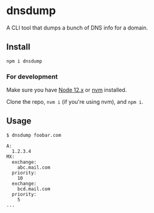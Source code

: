 # dnsdump

A CLI tool that dumps a bunch of DNS info for a domain.

## Install

`npm i dnsdump`

### For development

Make sure you have [Node 12.x](https://nodejs.org/download/release/v12.14.1/) or [nvm](https://github.com/nvm-sh/nvm) installed.

Clone the repo, `nvm i` (if you're using nvm), and `npm i`.

## Usage

```
$ dnsdump foobar.com

A:
  1.2.3.4
MX:
  exchange:
    abc.mail.com
  priority:
    10
  exchange:
    bcd.mail.com
  priority:
    5
...
```
